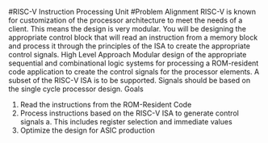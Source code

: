 #RISC-V Instruction Processing Unit
#Problem Alignment
RISC-V is known for customization of the processor architecture to meet the needs of a
client. This means the design is very modular.
You will be designing the appropriate control block that will read an instruction from a
memory block and process it through the principles of the ISA to create the appropriate
control signals.
High Level Approach
Modular design of the appropriate sequential and combinational logic systems for
processing a ROM-resident code application to create the control signals for the
processor elements.
A subset of the RISCV ISA is to be supported. Signals should be based on the single
cycle processor design.
Goals
1. Read the instructions from the ROMResident Code
2. Process instructions based on the RISCV ISA to generate control signals
a. This includes register selection and immediate values
3. Optimize the design for ASIC production
